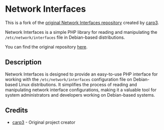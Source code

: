 # Network Interfaces

This is a fork of the [original Network Interfaces repository](https://github.com/carp3/networkinterfaces) created by [carp3](https://github.com/carp3).

Network Interfaces is a simple PHP library for reading and manipulating the `/etc/network/interfaces` file in Debian-based distributions.

You can find the original repository [here](https://github.com/carp3/networkinterfaces).

## Description

Network Interfaces is designed to provide an easy-to-use PHP interface for working with the `/etc/network/interfaces` configuration file on Debian-based Linux distributions. It simplifies the process of reading and manipulating network interface configurations, making it a valuable tool for system administrators and developers working on Debian-based systems.

## Credits

- [carp3](https://github.com/carp3) - Original project creator
